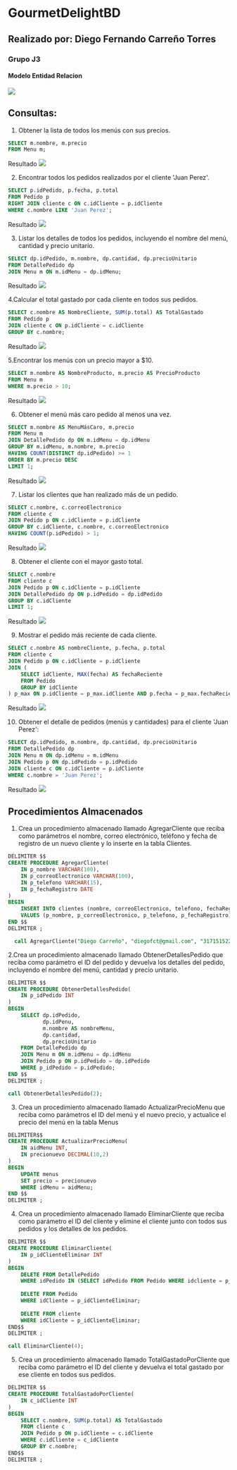 # GourmetDelightBD

## Realizado por: Diego Fernando Carreño Torres
### Grupo J3

#### Modelo Entidad Relacion
![](./img/BDgourmet.png)

## Consultas:
1. Obtener la lista de todos los menús con sus precios.
```sql
SELECT m.nombre, m.precio
FROM Menu m;
```
Resultado
![](./img/consulta1.png)

2. Encontrar todos los pedidos realizados por el cliente 'Juan Perez'.
```sql
SELECT p.idPedido, p.fecha, p.total
FROM Pedido p
RIGHT JOIN cliente c ON c.idCliente = p.idCliente
WHERE c.nombre LIKE 'Juan Perez'; 
```
Resultado
![](./img/consulta2.png)

3. Listar los detalles de todos los pedidos, incluyendo el nombre del menú, cantidad y precio unitario.
```sql
SELECT dp.idPedido, m.nombre, dp.cantidad, dp.precioUnitario
FROM DetallePedido dp
JOIN Menu m ON m.idMenu = dp.idMenu;
```
Resultado
![](./img/consulta3.png)

4.Calcular el total gastado por cada cliente en todos sus pedidos.
```sql
SELECT c.nombre AS NombreCliente, SUM(p.total) AS TotalGastado
FROM Pedido p
JOIN cliente c ON p.idCliente = c.idCliente
GROUP BY c.nombre;
```
Resultado
![](./img/consulta4.png)

5.Encontrar los menús con un precio mayor a $10.
```sql
SELECT m.nombre AS NombreProducto, m.precio AS PrecioProducto
FROM Menu m
WHERE m.precio > 10;
```
Resultado
![](./img/consulta5.png)

6. Obtener el menú más caro pedido al menos una vez.
```sql
SELECT m.nombre AS MenuMásCaro, m.precio
FROM Menu m
JOIN DetallePedido dp ON m.idMenu = dp.idMenu
GROUP BY m.idMenu, m.nombre, m.precio
HAVING COUNT(DISTINCT dp.idPedido) >= 1
ORDER BY m.precio DESC
LIMIT 1;
```
Resultado
![](./img/consulta6.png)

7. Listar los clientes que han realizado más de un pedido.
```sql
SELECT c.nombre, c.correoElectronico
FROM cliente c
JOIN Pedido p ON c.idCliente = p.idCliente
GROUP BY c.idCliente, c.nombre, c.correoElectronico
HAVING COUNT(p.idPedido) > 1;
```
Resultado
![](./img/consulta7.png)

8. Obtener el cliente con el mayor gasto total.
```sql
SELECT c.nombre
FROM cliente c
JOIN Pedido p ON c.idCliente = p.idCliente
JOIN DetallePedido dp ON p.idPedido = dp.idPedido
GROUP BY c.idCliente
LIMIT 1;
```
Resultado
![](./img/consulta8.png)

9. Mostrar el pedido más reciente de cada cliente.
```sql
SELECT c.nombre AS nombreCliente, p.fecha, p.total
FROM cliente c
JOIN Pedido p ON c.idCliente = p.idCliente
JOIN (
    SELECT idCliente, MAX(fecha) AS fechaReciente
    FROM Pedido
    GROUP BY idCliente
) p_max ON p.idCliente = p_max.idCliente AND p.fecha = p_max.fechaReciente;
```
Resultado
![](./img/consulta9.png)

10. Obtener el detalle de pedidos (menús y cantidades) para el cliente 'Juan Perez':
```sql
SELECT dp.idPedido, m.nombre, dp.cantidad, dp.precioUnitario 
FROM DetallePedido dp 
JOIN Menu m ON dp.idMenu = m.idMenu
JOIN Pedido p ON dp.idPedido = p.idPedido
JOIN cliente c ON c.idCliente = p.idCliente
WHERE c.nombre = 'Juan Perez';
```
Resultado
![](./img/consulta10.png)


## Procedimientos Almacenados

1. Crea un procedimiento almacenado llamado AgregarCliente que reciba como
parámetros el nombre, correo electrónico, teléfono y fecha de registro de un nuevo cliente y lo inserte en la tabla Clientes.

```sql
DELIMITER $$
CREATE PROCEDURE AgregarCliente(
    IN p_nombre VARCHAR(100),
    IN p_correoElectronico VARCHAR(100),
    IN p_telefono VARCHAR(15),
    IN p_fechaRegistro DATE
)
BEGIN
    INSERT INTO clientes (nombre, correoElectronico, telefono, fechaRegistro) 
    VALUES (p_nombre, p_correoElectronico, p_telefono, p_fechaRegistro);
END $$
DELIMITER ;
```
```sql
  call AgregarCliente("Diego Carreño", "diegofct@gmail.com", "3171515225", '2024-06-12');
```

2.Crea un procedimiento almacenado llamado ObtenerDetallesPedido que reciba
como parámetro el ID del pedido y devuelva los detalles del pedido, incluyendo el nombre del menú, cantidad y precio unitario.

```sql
DELIMITER $$
CREATE PROCEDURE ObtenerDetallesPedido(
    IN p_idPedido INT
)
BEGIN
    SELECT dp.idPedido,
           dp.idPenu, 
           m.nombre AS nombreMenu, 
           dp.cantidad, 
           dp.precioUnitario
    FROM DetallePedido dp 
    JOIN Menu m ON m.idMenu = dp.idMenu
    JOIN Pedido p ON p.idPedido = dp.idPedido
    WHERE p_idPedido = p.idPedido;
END $$
DELIMITER ;
```
```sql
call ObtenerDetallesPedido(2);
```

3. Crea un procedimiento almacenado llamado ActualizarPrecioMenu que reciba
como parámetros el ID del menú y el nuevo precio, y actualice el precio del menú en la tabla Menus

```sql
DELIMITER$$
CREATE PROCEDURE ActualizarPrecioMenu(
    IN aidMenu INT,
    IN precionuevo DECIMAL(10,2)
)
BEGIN
    UPDATE menus 
    SET precio = precionuevo 
    WHERE idMenu = aidMenu;
END $$
DELIMITER ;
```

4. Crea un procedimiento almacenado llamado EliminarCliente que reciba como
parámetro el ID del cliente y elimine el cliente junto con todos sus pedidos y los detalles de los pedidos.

```sql
DELIMITER $$
CREATE PROCEDURE EliminarCliente(
    IN p_idClienteEliminar INT
)
BEGIN
    DELETE FROM DetallePedido 
    WHERE idPedido IN (SELECT idPedido FROM Pedido WHERE idcliente = p_idClienteEliminar);
    
    DELETE FROM Pedido 
    WHERE idCliente = p_idClienteEliminar;
    
    DELETE FROM cliente
    WHERE idCliente = p_idClienteEliminar;
END$$
DELIMITER ;
```
```sql
call EliminarCliente(4);
```
5. Crea un procedimiento almacenado llamado TotalGastadoPorCliente que reciba
como parámetro el ID del cliente y devuelva el total gastado por ese cliente en todos sus pedidos.

```sql
DELIMITER $$
CREATE PROCEDURE TotalGastadoPorCliente(
    IN c_idCliente INT 
)
BEGIN
    SELECT c.nombre, SUM(p.total) AS TotalGastado 
    FROM cliente c 
    JOIN Pedido p ON p.idCliente = c.idCliente
    WHERE c.idCliente = c_idCliente
    GROUP BY c.nombre;
END$$
DELIMITER ;
```
